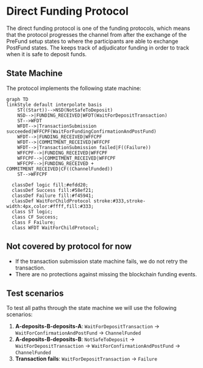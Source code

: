 # Direct Funding Protocol

The direct funding protocol is one of the funding protocols, which means that the protocol progresses the channel from after the exchange of the PreFund setup states to where the participants are able to exchange PostFund states. The keeps track of adjudicator funding in order to track when it is safe to deposit funds.

## State Machine

The protocol implements the following state machine:

```mermaid
graph TD
linkStyle default interpolate basis
    ST((Start))-->NSD(NotSafeToDeposit)
    NSD-->|FUNDING_RECEIVED|WFDT(WaitForDepositTransaction)
    ST-->WFDT
    WFDT-->|TransactionSubmission succeeded|WFFCPF(WaitForFundingConfirmationAndPostFund)
    WFDT-->|FUNDING_RECEIVED|WFFCPF
    WFDT-->|COMMITMENT_RECEIVED|WFFCPF
    WFDT-->|TransactionSubmission failed|F((Failure))
    WFFCPF-->|FUNDING_RECEIVED|WFFCPF
    WFFCPF-->|COMMITMENT_RECEIVED|WFFCPF
    WFFCPF-->|FUNDING_RECEIVED + COMMITMENT_RECEIVED|CF((ChannelFunded))
    ST-->WFFCPF

  classDef logic fill:#efdd20;
  classDef Success fill:#58ef21;
  classDef Failure fill:#f45941;
  classDef WaitForChildProtocol stroke:#333,stroke-width:4px,color:#ffff,fill:#333;
  class ST logic;
  class CF Success;
  class F Failure;
  class WFDT WaitForChildProtocol;
```

## Not covered by protocol for now

- If the transaction submission state machine fails, we do not retry the transaction.
- There are no protections against missing the blockchain funding events.

## Test scenarios

To test all paths through the state machine we will use the following scenarios:

1. **A-deposits-B-deposits-A**: `WaitForDepositTransaction` -> `WaitForConfirmationAndPostFund` -> `ChannelFunded`
2. **A-deposits-B-deposits-B**: `NotSafeToDeposit` -> `WaitForDepositTransaction` -> `WaitForConfirmationAndPostFund` -> `ChannelFunded`
3. **Transaction fails**: `WaitForDepositTransaction` -> `Failure`
